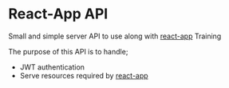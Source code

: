 # React-App API

Small and simple server API to use along with [react-app](https://github.com/falmar/react-app) Training

The purpose of this API is to handle;
- JWT authentication
- Serve resources required by [react-app](https://github.com/falmar/react-app)
